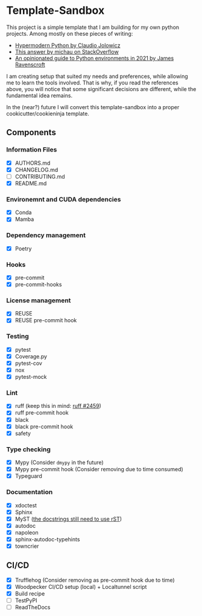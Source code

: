 <!--
SPDX-FileCopyrightText: 2023 The Template-Sandbox Authors

SPDX-License-Identifier: CC-BY-4.0
-->

# Template-Sandbox

This project is a simple template that I am building for my own python projects.
Among mostly on these pieces of writing:

- [Hypermodern Python by Claudio Jolowicz](https://cjolowicz.github.io/posts/hypermodern-python-01-setup)
- [This answer by michau on StackOverflow](https://stackoverflow.com/a/71110028)
- [An opinionated guide to Python environments in 2021 by James Ravenscroft](https://brainsteam.co.uk/2021/04/01/opinionated-guide-to-virtualenvs/)

I am creating setup that suited my needs and preferences, while allowing me to learn the tools involved.
That is why, if you read the references above, you will notice that some significant decisions are different, while the fundamental idea remains.

In the (near?) future I will convert this template-sandbox into a proper cookicutter/cookieninja template.

## Components

### Information Files

- [x] AUTHORS.md
- [x] CHANGELOG.md
- [ ] CONTRIBUTING.md
- [x] README.md

### Environemnt and CUDA dependencies

- [x] Conda
- [x] Mamba

### Dependency management

- [x] Poetry

### Hooks

- [x] pre-commit
- [x] pre-commit-hooks

### License management

- [x] REUSE
- [x] REUSE pre-commit hook

### Testing

- [x] pytest
- [x] Coverage.py
- [x] pytest-cov
- [x] nox
- [x] pytest-mock

### Lint

- [x] ruff (keep this in mind: [ruff #2459](https://github.com/charliermarsh/ruff/issues/2459))
- [x] ruff pre-commit hook
- [x] black
- [x] black pre-commit hook
- [x] safety

### Type checking

- [x] Mypy (Consider `dmypy` in the future)
- [x] Mypy pre-commit hook (Consider removing due to time consumed)
- [x] Typeguard

### Documentation

- [x] xdoctest
- [x] Sphinx
- [x] MyST ([the docstrings still need to use rST](https://myst-parser.readthedocs.io/en/v0.15.2_a/sphinx/use.html#use-sphinx-ext-autodoc-in-markdown-files))
- [x] autodoc
- [x] napoleon
- [x] sphinx-autodoc-typehints
- [x] towncrier

## CI/CD

- [x] Trufflehog (Consider removing as pre-commit hook due to time)
- [x] Woodpecker CI/CD setup (local) + Localtunnel script
- [x] Build recipe
- [ ] TestPyPI
- [ ] ReadTheDocs
